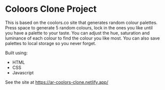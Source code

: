 # Coloors Clone Project

This is based on the coolors.co site that generates random colour palettes. Press space to generate 5
                  random colours, lock in the ones you like until you have a palette to your taste. You can adjust the
                  hue, saturation and luminance of each colour to find the colour you like most. You can also save
                  palettes to local storage so you never forget.

Built using:

- HTML
- CSS
- Javascript

See the site at https://ar-coolors-clone.netlify.app/
